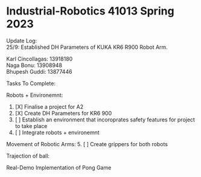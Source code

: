 # Industrial-Robotics 41013 Spring 2023
Update Log: <br>
25/9: Established DH Parameters of KUKA KR6 R900 Robot Arm.

Karl Cincollagas: 13918180 <br>
Naga Bonu: 13908948 <br>
Bhupesh Guddi: 13877446 <br>

Tasks To Complete:

Robots + Environemnt:
1. [X] Finalise a project for A2
2. [X] Create DH Parameters for KR6 900
3. [ ] Establish an environment that incoroprates safety features for project to take place
4. [ ] Integrate robots + environemnt

Movement of Robotic Arms:
5. [ ] Create grippers for both robots

Trajection of ball:

Real-Demo Implementation of Pong Game



